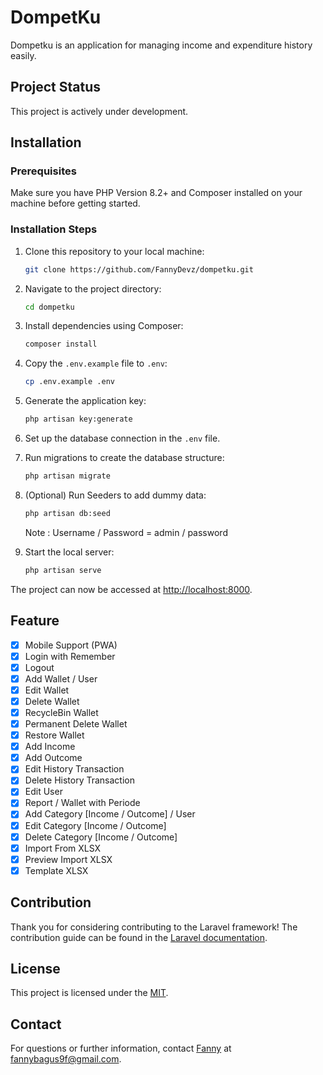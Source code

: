 # DompetKu

Dompetku is an application for managing income and expenditure history easily.

## Project Status

This project is actively under development.

## Installation

### Prerequisites

Make sure you have PHP Version 8.2+ and Composer installed on your machine before getting started.

### Installation Steps

1. Clone this repository to your local machine:

    ```bash
    git clone https://github.com/FannyDevz/dompetku.git
    ```

2. Navigate to the project directory:

    ```bash
    cd dompetku
    ```

3. Install dependencies using Composer:

    ```bash
    composer install
    ```

4. Copy the `.env.example` file to `.env`:

    ```bash
    cp .env.example .env
    ```

5. Generate the application key:

    ```bash
    php artisan key:generate
    ```

6. Set up the database connection in the `.env` file.

7. Run migrations to create the database structure:

    ```bash
    php artisan migrate
    ```

8. (Optional) Run Seeders to add dummy data:

    ```bash
    php artisan db:seed
    ```
    Note : Username / Password = admin / password


9. Start the local server:

    ```bash
    php artisan serve
    ```

The project can now be accessed at [http://localhost:8000](http://localhost:8000).

## Feature
- [x] Mobile Support (PWA)
- [x] Login with Remember
- [x] Logout 
- [x] Add Wallet / User 
- [x] Edit Wallet 
- [x] Delete Wallet 
- [x] RecycleBin Wallet 
- [x] Permanent Delete Wallet 
- [x] Restore Wallet 
- [x] Add Income
- [x] Add Outcome
- [x] Edit History Transaction
- [x] Delete History Transaction
- [x] Edit User
- [x] Report / Wallet with Periode
- [x] Add Category [Income / Outcome] / User
- [x] Edit Category [Income / Outcome]
- [x] Delete Category [Income / Outcome]
- [x] Import From XLSX
- [x] Preview Import XLSX
- [x] Template XLSX

## Contribution

Thank you for considering contributing to the Laravel framework! The contribution guide can be found in the [Laravel documentation](https://laravel.com/docs/contributions).

## License

This project is licensed under the [MIT](https://opensource.org/licenses/MIT). 

## Contact

For questions or further information, contact [Fanny](https://fanny.dev) at [fannybagus9f@gmail.com](fannybagus9f@gmail.com).
